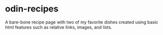 # odin-recipes
A bare-bone recipe page with two of my favorite dishes created using basic html features such as relative links, images, and lists.
